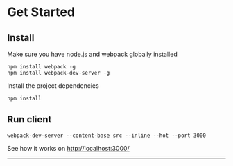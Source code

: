 # Get Started
## Install
Make sure you have node.js and webpack globally installed
```
npm install webpack -g
npm install webpack-dev-server -g
```

Install the project dependencies
```
npm install
```

## Run client
```
webpack-dev-server --content-base src --inline --hot --port 3000
```
See how it works on [http://localhost:3000/](http://localhost:3000/)

***